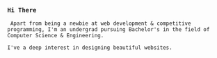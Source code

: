 ### ``Hi There``

``
Apart from being a newbie at web development & competitive programming, I'm an undergrad pursuing Bachelor's in the field of Computer Science & Engineering.``

``I've a deep interest in designing beautiful websites.``
